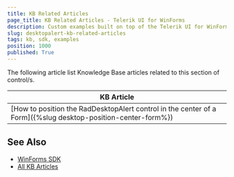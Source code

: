 ```yaml
---
title: KB Related Articles
page_title: KB Related Articles - Telerik UI for WinForms
description: Custom examples built on top of the Telerik UI for WinForms control.
slug: desktopalert-kb-related-articles
tags: kb, sdk, examples
position: 1000
published: True
---
```

The following article list Knowledge Base articles related to this section of control/s.
<!--KB Articles Table-->

|KB Article|
|----|
|[How to position the RadDesktopAlert control in the center of a Form]({%slug desktop-position-center-form%})|

## See Also

* [WinForms SDK](https://github.com/telerik/winforms-sdk)
* [All KB Articles](https://docs.telerik.com/devtools/winforms/knowledge-base)
